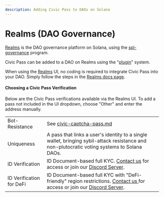 ```yaml
---
description: Adding Civic Pass to DAOs on Solana
---
```


# Realms (DAO Governance)

[Realms](https://realms.today) is the DAO governance platform on Solana, using the [spl-governance](https://github.com/solana-labs/solana-program-library/tree/master/governance) program.

Civic Pass can be added to a DAO on Realms using the "[plugin](https://github.com/solana-labs/governance-program-library)" system.

When using the [Realms](https://realms.today) UI, no coding is required to integrate Civic Pass into your DAO. Simply follow the steps in the [Realms docs page](https://docs.realms.today/DAO-Management/createing-DAOs/gated-DAO).

#### Choosing a Civic Pass Verification

Below are the Civic Pass verifications available via the Realms UI. To add a pass not included in the UI dropdown, choose "Other" and enter the address manually.

|                          |                                                                                                                                                                                                                    |
| ------------------------ | ------------------------------------------------------------------------------------------------------------------------------------------------------------------------------------------------------------------ |
| Bot-Resistance           | See [civic-captcha-pass.md](../civic-pass/civic-captcha-pass.md "mention")                                                                                                                                         |
| Uniqueness               | A pass that links a user's identity to a single wallet, bringing sybil-attack resistance and non-plutocratic voting systems to Solana DAOs.                                                                        |
| ID Verification          | ID Document-based full KYC. [Contact us](https://share.hsforms.com/1NvBk0zfyR3aWcMosBxJETQbzn0a) for access or join our [Discord Server](https://discord.gg/8H5Kdtr5Wn).                                           |
| ID Verification for DeFi | ID Document-based full KYC with "DeFi-friendly" region restrictions. [Contact us ](https://share.hsforms.com/1NvBk0zfyR3aWcMosBxJETQbzn0a)for access or join our [Discord Server](https://discord.gg/8H5Kdtr5Wn).  |
